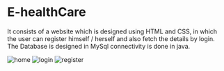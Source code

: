 # E-healthCare

It consists of a website which is designed using HTML and CSS, in which the user can register himself / herself and also fetch the details by login. The Database is designed in MySql connectivity is done in java.

![home](https://user-images.githubusercontent.com/85962716/167902702-40677adb-83cd-418f-80f8-249465608098.png)
![login](https://user-images.githubusercontent.com/85962716/167902719-05189e90-7804-4825-ba6e-c0880d5e3423.png)
![register](https://user-images.githubusercontent.com/85962716/167902731-7b1133f1-c8f4-402f-b0cd-9a85c6440c42.png)
